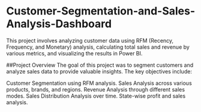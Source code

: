 # Customer-Segmentation-and-Sales-Analysis-Dashboard
This project involves analyzing customer data using RFM (Recency, Frequency, and Monetary) analysis, calculating total sales and revenue by various metrics, and visualizing the results in Power BI.

##Project Overview
The goal of this project was to segment customers and analyze sales data to provide valuable insights. The key objectives include:

Customer Segmentation using RFM analysis.
Sales Analysis across various products, brands, and regions.
Revenue Analysis through different sales modes.
Sales Distribution Analysis over time.
State-wise profit and sales analysis.
